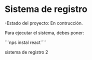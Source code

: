 <h1> Sistema de registro</h1>

-Estado del proyecto: En contrucción.

Para ejecutar el sistema, debes poner:

```nps instal react````

sistema de registro 2
